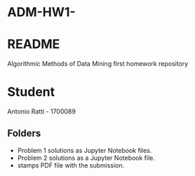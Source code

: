 # ADM-HW1-
# README

Algorithmic Methods of Data Mining first homework repository

# Student

Antonio Ratti - 1700089

## Folders


*  Problem 1 solutions as Jupyter Notebook files.
*  Problem 2 solutions as a Jupyter Notebook file.
*  stamps PDF file with the submission.

